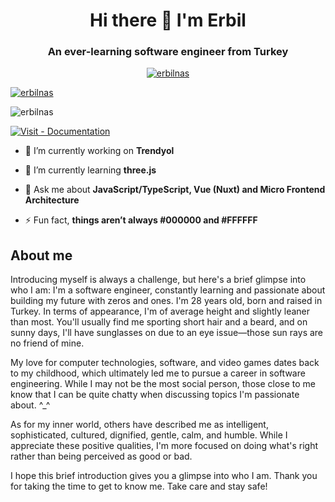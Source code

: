 <h1 align="center">Hi there 👋 I'm Erbil</h1>
<h3 align="center">An ever-learning software engineer from Turkey</h3>

<p align="center"> <a href="https://github.com/ryo-ma/github-profile-trophy"><img src="https://github-profile-trophy.vercel.app/?username=erbilnas&theme=tokyonight&column=9&margin-w=15&margin-h=15&no-frame=true&row=1&no-bg=true" alt="erbilnas" /></a> </p>

<div>
  <p> <a href="https://twitter.com/koalafied_dev" target="blank"><img src="https://img.shields.io/twitter/follow/koalafied_dev?logo=twitter&style=social" alt="erbilnas" /></a> </p>
  <p> <img src="https://komarev.com/ghpvc/?username=erbilnas&label=Profile%20views&color=0e75b6&style=for-the-badge" alt="erbilnas" /> </p>
  <p><a href="https://erbilnas.com" title="Visit my site"><img src="https://img.shields.io/badge/visit-erbilnas.com-blue?style=for-the-badge" alt="Visit - Documentation"></a></p>
</div>


- 🔭 I’m currently working on **Trendyol**

- 🌱 I’m currently learning **three.js**

- 💬 Ask me about **JavaScript/TypeScript, Vue (Nuxt) and Micro Frontend Architecture**

- ⚡ Fun fact, **things aren’t always #000000 and #FFFFFF**

<h2 align="left">About me</h2>

Introducing myself is always a challenge, but here's a brief glimpse into who I am: I'm a software engineer, constantly learning and passionate about building my future with zeros and ones. I'm 28 years old, born and raised in Turkey.
In terms of appearance, I'm of average height and slightly leaner than most. You'll usually find me sporting short hair and a beard, and on sunny days, I'll have sunglasses on due to an eye issue—those sun rays are no friend of mine.

My love for computer technologies, software, and video games dates back to my childhood, which ultimately led me to pursue a career in software engineering. While I may not be the most social person, those close to me know that I can be quite chatty when discussing topics I'm passionate about. ^_^

As for my inner world, others have described me as intelligent, sophisticated, cultured, dignified, gentle, calm, and humble. While I appreciate these positive qualities, I'm more focused on doing what's right rather than being perceived as good or bad.

I hope this brief introduction gives you a glimpse into who I am. Thank you for taking the time to get to know me. Take care and stay safe! 

